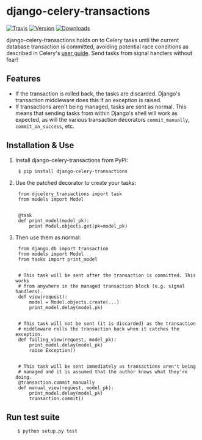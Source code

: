 # django-celery-transactions


[![Travis](https://img.shields.io/travis/fellowshipofone/django-celery-transactions.svg?style=flat)][2]
[![Version](https://img.shields.io/pypi/v/django-celery-transactions.svg?style=flat)][3]
[![Downloads](https://img.shields.io/pypi/dm/django-celery-transactions.svg?style=flat)][4]

django-celery-transactions holds on to Celery tasks until the current database
transaction is committed, avoiding potential race conditions as described in
Celery's [user guide][1]. Send tasks from signal handlers without fear!

## Features

* If the transaction is rolled back, the tasks are discarded. Django's
  transaction middleware does this if an exception is raised.
* If transactions aren't being managed, tasks are sent as normal. This means
  that sending tasks from within Django's shell will work as expected, as will
  the various transaction decorators `commit_manually`, `commit_on_success`, etc.

## Installation & Use

1. Install django-celery-transactions from PyPI:

        $ pip install django-celery-transactions

2. Use the patched decorator to create your tasks:

        from djcelery_transactions import task
        from models import Model


        @task
        def print_model(model_pk):
            print Model.objects.get(pk=model_pk)

3. Then use them as normal:

        from django.db import transaction
        from models import Model
        from tasks import print_model


        # This task will be sent after the transaction is committed. This works
        # from anywhere in the managed transaction block (e.g. signal handlers).
        def view(request):
            model = Model.objects.create(...)
            print_model.delay(model.pk)


        # This task will not be sent (it is discarded) as the transaction
        # middleware rolls the transaction back when it catches the exception.
        def failing_view(request, model_pk):
            print_model.delay(model_pk)
            raise Exception()


        # This task will be sent immediately as transactions aren't being
        # managed and it is assumed that the author knows what they're doing.
        @transaction.commit_manually
        def manual_view(request, model_pk):
            print_model.delay(model_pk)
            transaction.commit()

## Run test suite

        $ python setup.py test

[1]: http://celery.readthedocs.org/en/latest/userguide/tasks.html#database-transactions
[2]: https://travis-ci.org/fellowshipofone/django-celery-transactions
[3]: https://pypi.python.org/pypi/django-celery-transactions
[4]: https://pypi.python.org/pypi/django-celery-transactions
